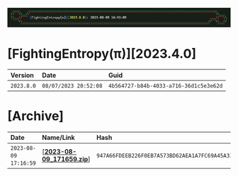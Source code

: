 ![label](https://github.com/mcc85s/FightingEntropy/blob/main/Version/2023.8.0/Docs/label.jpg)

# [FightingEntropy(π)][2023.4.0]
| Version    | Date                  | Guid                                   |
|:-----------|:----------------------|:---------------------------------------|
| `2023.8.0` | `08/07/2023 20:52:08` | `4b564727-b84b-4033-a716-36d1c5e3e62d` |

# [Archive]
| Date                | Name/Link                                                                                                                   | Hash                                                             |
|:--------------------|:----------------------------------------------------------------------------------------------------------------------------|:-----------------------------------------------------------------|
| `2023-08-09 17:16:59` | [[**2023-08-09_171659.zip**](https://github.com/mcc85s/FightingEntropy/blob/main/Version/2023.8.0/Archive/2023-08-09_171659.zip)] | `947A66FDEEB226F0EB7A573BD62AEA1A7FC69A45A330F0CBD9C4E690DF37B643` |
